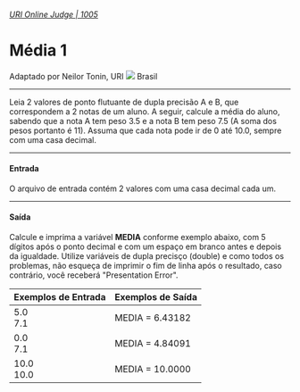 ###### [URI Online Judge | 1005][1]
# Média 1
Adaptado por Neilor Tonin, URI ![][2] Brasil
***
Leia 2 valores de ponto flutuante de dupla precisão A e B, que correspondem a 2 notas de um aluno. A seguir, calcule a média do aluno, sabendo que a nota A tem peso 3.5 e a nota B tem peso 7.5 (A soma dos pesos portanto é 11). Assuma que cada nota pode ir de 0 até 10.0, sempre com uma casa decimal.
***
#### Entrada
O arquivo de entrada contém 2 valores com uma casa decimal cada um.
***
#### Saída
Calcule e imprima a variável **MEDIA** conforme exemplo abaixo, com 5 dígitos após o ponto decimal e com um espaço em branco antes e depois da igualdade. Utilize variáveis de dupla precisço (double) e como todos os problemas, não esqueça de imprimir o fim de linha após o resultado, caso contrário, você receberá "Presentation Error".

| Exemplos de Entrada                     | Exemplos de Saída                     |  
| :-                                      | :-                                    |  
| 5.0 <br> 7.1                            | MEDIA = 6.43182                       | 
| 0.0 <br> 7.1                            | MEDIA = 4.84091                       | 
| 10.0 <br> 10.0                          | MEDIA = 10.0000                       | 

[1]: https://www.urionlinejudge.com.br/judge/pt/problems/view/1005
[2]: https://urionlinejudge.r.worldssl.net/gallery/images/flags/br.gif